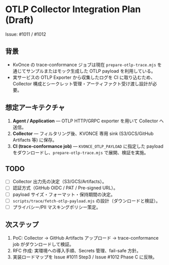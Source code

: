 # OTLP Collector Integration Plan (Draft)

Issue: #1011 / #1012

## 背景
- KvOnce の trace-conformance ジョブは現在 `prepare-otlp-trace.mjs` を通じてサンプルまたはモック生成した OTLP payload を利用している。
- 実サービスの OTLP Exporter から収集したログを CI に取り込むため、Collector 構成とシークレット管理・アーティファクト受け渡し設計が必要。

## 想定アーキテクチャ
1. **Agent / Application** — OTLP HTTP/GRPC exporter を用いて Collector へ送信。
2. **Collector** — フィルタリング後、KVONCE 専用 sink (S3/GCS/GitHub Artifacts 等) に保存。
3. **CI (trace-conformance job)** — `KVONCE_OTLP_PAYLOAD` に指定した payload をダウンロードし、`prepare-otlp-trace.mjs` で展開、検証を実施。

## TODO
- [ ] Collector 出力先の決定（S3/GCS/Artifacts）。
- [ ] 認証方式（GitHub OIDC / PAT / Pre-signed URL）。
- [ ] payload サイズ・フォーマット・保持期間の決定。
- [ ] `scripts/trace/fetch-otlp-payload.mjs` の設計（ダウンロードと検証）。
- [ ] プライバシー/PII マスキングポリシー策定。

## 次ステップ
1. PoC: Collector → GitHub Artifacts アップロード → trace-conformance job がダウンロードして検証。
2. RFC 作成: 実環境への導入手順、Secrets 管理、fail-safe 方針。
3. 実装ロードマップを Issue #1011 Step3 / Issue #1012 Phase C に反映。

